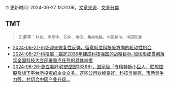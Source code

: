 :alarm_clock: 更新时间: 2024-06-27 13:31:06。[文章来源](/README.md)、[文章分类](/TAGS.md)

## TMT


> 关键字：`科技`、`半导体`、`芯片`、`电信`、`集成电路`、`中国移动`、`中国联通`



- [2024-06-27-市场迎来修复性反弹，留意低位科技股方向的轮动性机会](https://www.cls.cn/detail/1716016) 
- [2024-06-27-科技部：锚定2035年建成科技强国的战略目标-加快形成贯彻落实全国科技大会部署重点任务的具体举措](https://www.cls.cn/detail/1716130) 
- [2024-06-26-更应看好$联想控股03396$-，国家级「专精特新小巨人」联想控股及旗下平台所投资的企业众多，这些公司业绩良好、科技含量高、市场竞争力强，并切合中国产业升级...](https://xueqiu.com/3652853312/295276490) 
